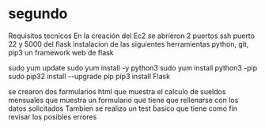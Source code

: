 
# segundo
Requisitos tecnicos
En la creación del Ec2 se abrieron 2 puertos ssh puerto 22 y 5000 del flask
instalacion de las siguientes herramientas python, git, pip3
un framework web de flask

sudo yum update
sudo yum install -y python3
sudo yum install python3 -pip
sudo pip32 install --upgrade pip
pip3 install Flask

se crearon dos formularios html que muestra el calculo de sueldos mensuales 
que muestra un formulario que tiene que rellenarse con los datos solicitados 
Tambien se realizo un test basico que tiene como fin revisar los posibles errores  

